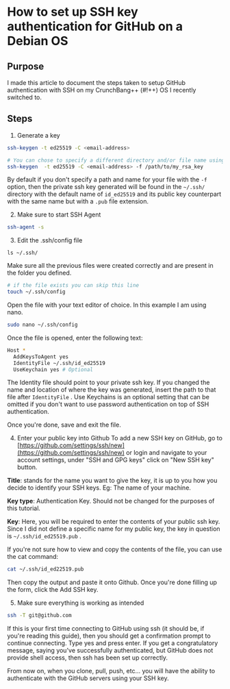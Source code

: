 # How to set up SSH key authentication for GitHub on a Debian OS

## Purpose 
I made this article to document the steps taken to setup GitHub authentication with SSH on my CrunchBang++ (#!++) OS I recently switched to.

## Steps
1. Generate a key
```bash
ssh-keygen -t ed25519 -C <email-address> 

# You can chose to specify a different directory and/or file name using the -f 
ssh-keygen  -t ed25519 -C <email-address> -f /path/to/my_rsa_key
```
By default if you don't specify a path and name for your file with the `-f` option, then the private ssh key generated will be found in the   `~/.ssh/` directory with the default name of `id_ed25519` and its public key counterpart with the same name but with a `.pub` file extension. 

2. Make sure to start SSH Agent 
```bash
ssh-agent -s
```

3. Edit the .ssh/config file
```
ls ~/.ssh/
```
Make sure all the previous files were created correctly and are present in the folder you defined. 

```bash
# if the file exists you can skip this line 
touch ~/.ssh/config
```

Open the file with your text editor of choice. In this example I am using nano. 
```bash
sudo nano ~/.ssh/config
```

Once the file is opened, enter the following text:
```bash
Host *
  AddKeysToAgent yes
  IdentityFile ~/.ssh/id_ed25519
  UseKeychain yes # Optional 
```
The Identity file should point to your private ssh key. If you changed the name and location of where the key was generated, insert the path to that file after `IdentityFile` . Use Keychains is an optional setting that can be omitted if you don't want to use password authentication on top of SSH authentication.   

Once you're done, save and exit the file. 

4. Enter your public key into Github 
To add a new SSH key on GitHub, go to [https://github.com/settings/ssh/new](https://github.com/settings/ssh/new) or login and navigate to your account settings, under "SSH and GPG keys" click on "New SSH key" button.

**Title**: stands for the name you want to give the key, it is up to you how you decide to identify your SSH keys. Eg: The name of your machine. 

**Key type**: Authentication Key. Should not be changed for the purposes of this tutorial. 

**Key**: Here, you will be required to enter the contents of your public ssh key. Since I did not define a specific name for my public key, the key in question is `~/.ssh/id_ed25519.pub` .

If you're not sure how to view and copy the contents of the file, you can use the cat command:
```bash 
cat ~/.ssh/id_ed22519.pub
```
Then copy the output and paste it onto Github. 
Once you're done filling up the form, click the Add SSH key. 

5. Make sure everything is working as intended
```bash
ssh -T git@github.com
```
If this is your first time connecting to GitHub using ssh (it should be, if you're reading this guide), then you should get a confirmation prompt to continue connecting. Type yes and press enter. If you get a congratulatory message, saying you've successfully authenticated, but GitHub does not provide shell access, then ssh has been set up correctly. 

From now on, when you clone, pull, push, etc... you will have the ability to authenticate with the GitHub servers using your SSH key. 